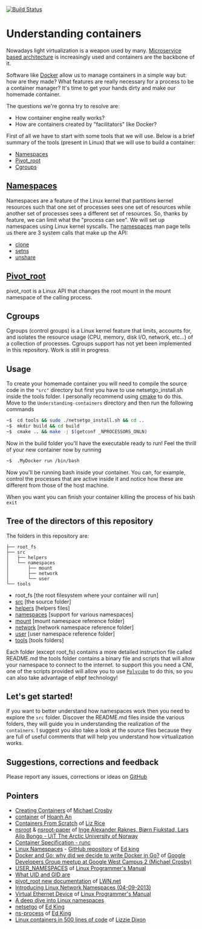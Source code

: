 [![Build Status](https://dev.azure.com/davideg94/davideg_94/_apis/build/status/DavideAG.Understanding-containers?branchName=master)](https://dev.azure.com/davideg94/davideg_94/_build/latest?definitionId=1&branchName=master)
# Understanding containers

Nowadays light virtualization is a weapon used by many.
[Microservice based architecture](https://ieeexplore.ieee.org/abstract/document/7943959)
is increasingly used and containers are the backbone of it.

Software like [Docker](https://www.docker.com/) allow us to manage containers
in a simple way but: how are they made?
What features are really necessary for a process to be a container manager?
It's time to get your hands dirty and make our homemade container.

The questions we're gonna try to resolve are:

 - How container engine really works?
 - How are containers created by "facilitators" like Docker?

First of all we have to start with some tools that we will use.
Below is a brief summary of the tools (present in Linux) that we
will use to build a container:

- [Namespaces](#namespaces)
- [Pivot_root](#Pivot_root)
- [Cgroups](#Cgroups)

## [Namespaces](https://en.wikipedia.org/wiki/Linux_namespaces)
Namespaces are a feature of the Linux kernel that partitions kernel resources such
that one set of processes sees one set of resources while another set of processes
sees a different set of resources.
So, thanks by feature, we can limit what the "process can see". We will set up
namespaces using Linux kernel syscalls.
The [namespaces](http://man7.org/linux/man-pages/man7/namespaces.7.html) man page
tells us there are 3 system calls that make up the API:
- [clone](http://man7.org/linux/man-pages/man2/clone.2.html)
- [setns](http://man7.org/linux/man-pages/man2/setns.2.html)
- [unshare](http://man7.org/linux/man-pages/man2/unshare.2.html)

## [Pivot_root](http://man7.org/linux/man-pages/man2/pivot_root.2.html)
pivot_root is a Linux API that changes the root mount in the mount namespace of the
calling process.

## Cgroups
Cgroups (control groups) is a Linux kernel feature that limits, accounts
for, and isolates the resource usage (CPU, memory, disk I/O, network, etc...)
of a collection of processes. Cgroups support has not yet been implemented in this
repository. Work is still in progress

## Usage
To create your homemade container you will need to compile the source code in
the `"src"` directory but first you have to use netsetgo_install.sh inside the
tools folder. I personally recommend using [cmake](https://cmake.org/)
to do this. Move to the `Understanding-containers` directory and then run the
following commands

```bash
~$  cd tools && sudo ./netsetgo_install.sh && cd ..
~$  mkdir build && cd build
~$  cmake .. && make -j $(getconf _NPROCESSORS_ONLN)
```

Now in the build folder you'll have the executable ready to run!
Feel the thrill of your new container now by running

```bash
~$  .MyDocker run /bin/bash
```
Now you'll be running bash inside your container.
You can, for example, control the processes that are active inside it and
notice how these are different from those of the host machine.

When you want you can finish your container killing the process of his bash `exit`

## Tree of the directors of this repository
The folders in this repository are:

	├── root_fs
	├── src
	│ 	├── helpers
	│ 	└── namespaces
	│ 	    ├── mount
	│ 	    ├── network
	│ 	    └── user
	└── tools

 - root_fs	[the root filesystem where your container will run]
 - [src](https://github.com/DavideAG/Understanding-containers/tree/master/src)	[the source folder]
 - [helpers](https://github.com/DavideAG/Understanding-containers/tree/master/src/helpers)	[helpers files]
 - [namespaces](https://github.com/DavideAG/Understanding-containers/tree/master/src/namespaces) [support for various namespaces]
 - [mount](https://github.com/DavideAG/Understanding-containers/tree/master/src/namespaces/mount)	[mount namespace reference folder]
 - [network](https://github.com/DavideAG/Understanding-containers/tree/master/src/namespaces/network)	[network namespace reference folder]
 - [user](https://github.com/DavideAG/Understanding-containers/tree/master/src/namespaces/user)	[user namespace reference folder]
 - [tools](https://github.com/DavideAG/Understanding-containers/tree/master/tools)	[tools folders]

Each folder (except root_fs) contains a more detailed instruction file called
README.md
the tools folder contains a binary file and scripts that will allow your
namespace to connect to the internet. to support this you need a CNI, one
of the scripts provided will allow you to use [`Polycube`](https://github.com/polycube-network/polycube) to do this, so
you can also take advantage of ebpf technology!

## Let's get started!
If you want to better understand how namespaces work then you need to explore
the `src` folder. Discover the README.md files inside the various folders,
they will guide you in understanding the realization of the `containers`.
I suggest you also take a look at the source files because they are full of
useful comments that will help you understand how virtualization works.

## Suggestions, corrections and feedback

Please report any issues, corrections or ideas on [GitHub](https://github.com/DavideAG/Understanding-containers/issues)

## Pointers
- [Creating Containers](http://crosbymichael.com/creating-containers-part-1.html) of [Michael Crosby](https://github.com/crosbymichael)
- [container](https://github.com/hoanhan101/container) of [Hoanh An](https://github.com/hoanhan101)
- [Containers From Scratch](https://www.youtube.com/watch?time_continue=9&v=8fi7uSYlOdc&feature=emb_logo) of [Liz Rice](https://www.lizrice.com/)
- [nsroot](https://github.com/uit-no/nsroot) & [nsroot-paper](https://arxiv.org/ftp/arxiv/papers/1609/1609.03750.pdf) of [Inge Alexander Raknes, Bjørn Fjukstad, Lars Ailo Bongo - UiT The Arctic University of Norway](https://en.uit.no/startsida)
- [Container Specification - runc](https://github.com/opencontainers/runc/blob/4932620b6237ed2a91aa5b5ca8cca6a73c10311b/libcontainer/SPEC.md)
- [Linux Namespaces](https://medium.com/@teddyking/linux-namespaces-850489d3ccf) - [GitHub repository](https://github.com/teddyking/ns-process) of [Ed king](https://github.com/teddyking)
- [Docker and Go: why did we decide to write Docker in Go?](https://www.slideshare.net/jpetazzo/docker-and-go-why-did-we-decide-to-write-docker-in-go) of [Google Developers Group meetup at Google West Campus 2 (Michael Crosby)](https://github.com/crosbymichael)
- [USER_NAMESPACES](http://man7.org/linux/man-pages/man7/user_namespaces.7.html) of [Linux Programmer's Manual](http://man7.org/index.html)
- [What UID and GID are](https://geek-university.com/linux/uid-user-identifier-gid-group-identifier/)
- [pivot_root new documentation](https://lwn.net/Articles/800381/) of [LWN.net](https://lwn.net/)
- [Introducing Linux Network Namespaces (04-09-2013)](https://blog.scottlowe.org/2013/09/04/introducing-linux-network-namespaces/)
- [Virtual Ethernet Device](http://man7.org/linux/man-pages/man4/veth.4.html) of [Linux Programmer's Manual](http://man7.org/index.html)
- [A deep dive into Linux namespaces](http://ifeanyi.co/posts/linux-namespaces-part-1/#pivot-root)
- [netsetgo](https://github.com/teddyking/netsetgo) of [Ed King](https://github.com/teddyking)
- [ns-process](https://github.com/teddyking/ns-process) of [Ed King](https://github.com/teddyking)
- [Linux containers in 500 lines of code](https://blog.lizzie.io/linux-containers-in-500-loc.html#org65bbba4) of [Lizzie Dixon](https://github.com/startling)
